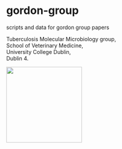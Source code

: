 # gordon-group
scripts and data for gordon group papers

Tuberculosis Molecular Microbiology group,  
School of Veterinary Medicine,   
University College Dublin,  
Dublin 4.  

<img src="http://www.ucd.ie/vthweb/images/update_july13/ucd%20logo%20trans.png" height=200px>

